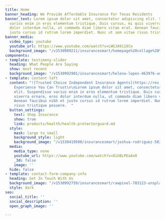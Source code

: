 ```yaml
---
title: Home
banner_heading: We Provide Affordable Insurance For Texas Residents
banner_text: Lorem ipsum dolor sit amet, consectetur adipiscing elit. Suspendisse
  varius enim in eros elementum tristique. Duis cursus, mi quis viverra ornare, eros
  dolor interdum nulla, ut commodo diam libero vitae erat. Aenean faucibus nibh et
  justo cursus id rutrum lorem imperdiet. Nunc ut sem vitae risus tristique posuere.
banner_media:
  video_type: youtube
  youtube_url: https://www.youtube.com/watch?v=LWGJA9i18Co
  background_image: "/v1530989211/insurancesmart/homepage%20collage%20%282%29.jpg"
components:
- template: testimony-slider
  heading: What People Are Saying
  show: most recent
  background_image: "/v1530992901/insurancesmart/helena-lopes-463976-unsplash%20%281%29.jpg"
- template: content-left
  content: "![Trusted Choice Independent Insurance Agents](https://res.cloudinary.com/modii/v1530419486/insurancesmart/TC-horizontal-logo-black--blue-tranparency.png)\n\n#
    Experience You Can Trust\n\nLorem ipsum dolor sit amet, consectetur adipiscing
    elit. Suspendisse varius enim in eros elementum tristique. Duis cursus, mi quis
    viverra ornare, eros dolor interdum nulla, ut commodo diam libero vitae erat.
    Aenean faucibus nibh et justo cursus id rutrum lorem imperdiet. Nunc ut sem vitae
    risus tristique posuere.  "
  button_settings:
    text: Shop Insurance
    show: true
    link: products/health/health-protectorguard.md
  style:
    mask: large to small
    background_style: light
    background_image: "/v1530419500/insurancesmart/joshua-rodriguez-583392-unsplash.jpg"
  media:
    media_type: none
    youtube_url: https://www.youtube.com/watch?v=8iU8LPEa4o0
    _3d: false
    image: ''
  hide: false
- template: contact-form-company-info
  heading: Get In Touch With Us
  background_image: "/v1530992759/insurancesmart/rawpixel-703123-unsplash%20%281%29.jpg"
  style: dark
seo:
  social_title: ''
  social_description: ''
  open_graph_image: ''

---
```

